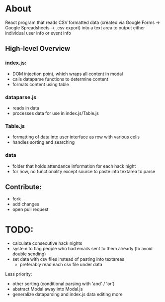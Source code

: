 # About

React program that reads CSV formatted data (created via Google Forms -> Google Spreadsheets -> .csv export) into a text area to output either individual user info or event info

## High-level Overview

### index.js:

- DOM injection point, which wraps all content in modal
- calls dataparse functions to determine content
- formats content using table

### dataparse.js

- reads in data
- processes data for use in index.js/Table.js

### Table.js

- formatting of data into user interface as row with various cells
- handles sorting and searching

### data

- folder that holds attendance information for each hack night
- for now, no functionality except source to paste into textarea to parse

## Contribute:

- fork
- add changes
- open pull request

# TODO:

- calculate consecutive hack nights
- system to flag people who had emails sent to them already (to avoid double sending)
- set data with csv files instead of pasting into textareas
  - preferably read each csv file under data

Less priority:

- other sorting (conditional parsing with 'and' / 'or')
- abstract Modal away into Modal.js
- generalize dataparsing and index.js data editing more
